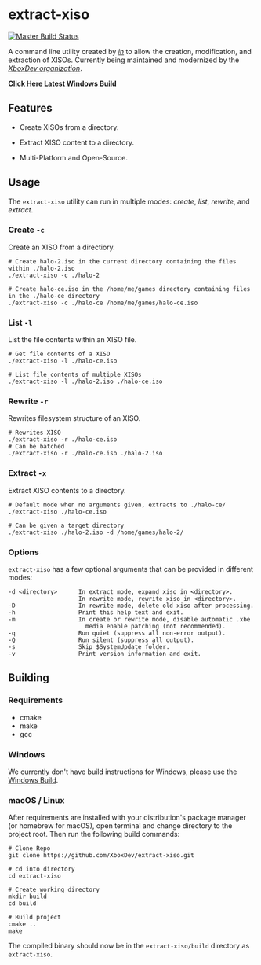 # extract-xiso
[![Master Build Status](https://ci.appveyor.com/api/projects/status/github/XboxDev/extract-xiso?branch=master&svg=true)](https://ci.appveyor.com/project/xboxdev-bot/extract-xiso/history)

A command line utility created by [*in*](mailto:in@fishtank.com) to allow the creation, modification, and extraction of XISOs. Currently being maintained and modernized by the [*XboxDev organization*](https://github.com/XboxDev/XboxDev).

[**Click Here Latest Windows Build**](https://drive.google.com/uc?id=1AWMgRm4GoOzUS0D9eQCVVy3XzajpBQnP&export=download)

## Features

- Create XISOs from a directory.

- Extract XISO content to a directory.

- Multi-Platform and Open-Source.

## Usage

The `extract-xiso` utility can run in multiple modes: *create*, *list*, *rewrite*, and *extract*.

### Create `-c`

Create an XISO from a directiory.
```
# Create halo-2.iso in the current directory containing the files within ./halo-2.iso
./extract-xiso -c ./halo-2

# Create halo-ce.iso in the /home/me/games directory containing files in the ./halo-ce directory
./extract-xiso -c ./halo-ce /home/me/games/halo-ce.iso
```

### List `-l`

List the file contents within an XISO file.
```
# Get file contents of a XISO
./extract-xiso -l ./halo-ce.iso

# List file contents of multiple XISOs
./extract-xiso -l ./halo-2.iso ./halo-ce.iso
```

### Rewrite `-r`

Rewrites filesystem structure of an XISO.
```
# Rewrites XISO
./extract-xiso -r ./halo-ce.iso
# Can be batched
./extract-xiso -r ./halo-ce.iso ./halo-2.iso
```

### Extract `-x`

Extract XISO contents to a directory.
```
# Default mode when no arguments given, extracts to ./halo-ce/
./extract-xiso ./halo-ce.iso

# Can be given a target directory
./extract-xiso ./halo-2.iso -d /home/games/halo-2/
```

### Options

`extract-xiso` has a few optional arguments that can be provided in different modes:
```
-d <directory>      In extract mode, expand xiso in <directory>.
                    In rewrite mode, rewrite xiso in <directory>.
-D                  In rewrite mode, delete old xiso after processing.
-h                  Print this help text and exit.
-m                  In create or rewrite mode, disable automatic .xbe
                      media enable patching (not recommended).
-q                  Run quiet (suppress all non-error output).
-Q                  Run silent (suppress all output).
-s                  Skip $SystemUpdate folder.
-v                  Print version information and exit.
```

## Building

### Requirements

- cmake
- make
- gcc

### Windows

We currently don't have build instructions for Windows, please use the [Windows Build](https://drive.google.com/uc?id=1AWMgRm4GoOzUS0D9eQCVVy3XzajpBQnP&export=download).

### macOS / Linux

After requirements are installed with your distribution's package manager (or homebrew for macOS), open terminal and change directory to the project root. Then run the following build commands:

```
# Clone Repo
git clone https://github.com/XboxDev/extract-xiso.git

# cd into directory
cd extract-xiso

# Create working directory
mkdir build
cd build

# Build project
cmake ..
make
```

The compiled binary should now be in the `extract-xiso/build` directory as `extract-xiso`.
